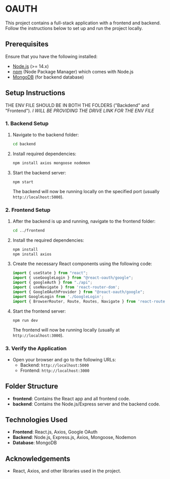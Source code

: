 # OAUTH

This project contains a full-stack application with a frontend and backend. Follow the instructions below to set up and run the project locally.

## Prerequisites

Ensure that you have the following installed:
- [Node.js](https://nodejs.org/) (>= 14.x)
- [npm](https://www.npmjs.com/) (Node Package Manager) which comes with Node.js
- [MongoDB](https://www.mongodb.com/) (for backend database)

## Setup Instructions

THE ENV FILE SHOULD BE IN BOTH THE FOLDERS ("Backdend" and "Frontend").
*I WILL BE PROVIDING THE DRIVE LINK FOR THE ENV FILE*

### 1. Backend Setup

1. Navigate to the backend folder:
    ```bash
    cd backend
    ```

2. Install required dependencies:
    ```bash
    npm install axios mongoose nodemon
    ```

3. Start the backend server:
    ```bash
    npm start
    ```

    The backend will now be running locally on the specified port (usually `http://localhost:5000`).

### 2. Frontend Setup

1. After the backend is up and running, navigate to the frontend folder:
    ```bash
    cd ../frontend
    ```

2. Install the required dependencies:
    ```bash
    npm install
    npm install axios
    ```

3. Create the necessary React components using the following code:
    ```javascript
    import { useState } from "react";
    import { useGoogleLogin } from "@react-oauth/google";
    import { googleAuth } from "./api";
    import { useNavigate } from 'react-router-dom';
    import { GoogleOAuthProvider } from "@react-oauth/google";
    import GoogleLogin from './GoogleLogin';
    import { BrowserRouter, Route, Routes, Navigate } from 'react-router-dom';
    ```

4. Start the frontend server:
    ```bash
    npm run dev
    ```

    The frontend will now be running locally (usually at `http://localhost:3000`).

### 3. Verify the Application

- Open your browser and go to the following URLs:
    - Backend: `http://localhost:5000`
    - Frontend: `http://localhost:3000`

## Folder Structure

- **frontend**: Contains the React app and all frontend code.
- **backend**: Contains the Node.js/Express server and the backend code.

## Technologies Used

- **Frontend**: React.js, Axios, Google OAuth
- **Backend**: Node.js, Express.js, Axios, Mongoose, Nodemon
- **Database**: MongoDB

## Acknowledgements

- React, Axios, and other libraries used in the project.
